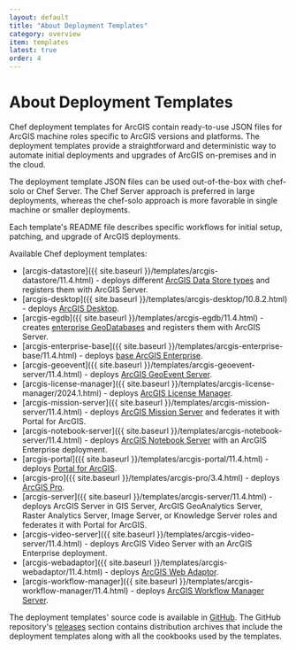 ```yaml
---
layout: default
title: "About Deployment Templates"
category: overview
item: templates
latest: true
order: 4
---
```


# About Deployment Templates

Chef deployment templates for ArcGIS contain ready-to-use JSON files for ArcGIS machine roles specific to ArcGIS versions and platforms. The deployment templates provide a straightforward and deterministic way to automate initial deployments and upgrades of ArcGIS on-premises and in the cloud.

The deployment template JSON files can be used out-of-the-box with chef-solo or Chef Server. The Chef Server approach is preferred in large deployments, whereas the chef-solo approach is more favorable in single machine or smaller deployments.

Each template's README file describes specific workflows for initial setup, patching, and upgrade of ArcGIS deployments.

Available Chef deployment templates:

* [arcgis-datastore]({{ site.baseurl }}/templates/arcgis-datastore/11.4.html) - deploys different [ArcGIS Data Store types](https://enterprise.arcgis.com/en/portal/11.4/administer/windows/what-is-arcgis-data-store.htm) and registers them with ArcGIS Server.
* [arcgis-desktop]({{ site.baseurl }}/templates/arcgis-desktop/10.8.2.html) - deploys [ArcGIS Desktop](https://desktop.arcgis.com/en/).
* [arcgis-egdb]({{ site.baseurl }}/templates/arcgis-egdb/11.4.html) - creates [enterprise GeoDatabases](https://enterprise.arcgis.com/en/server/11.4/manage-data/windows/enterprise-geodatabases-and-arcgis-enterprise.htm) and registers them with ArcGIS Server.
* [arcgis-enterprise-base]({{ site.baseurl }}/templates/arcgis-enterprise-base/11.4.html) - deploys [base ArcGIS Enterprise](https://enterprise.arcgis.com/en/get-started/11.4/windows/base-arcgis-enterprise-deployment.htm).
* [arcgis-geoevent]({{ site.baseurl }}/templates/arcgis-geoevent-server/11.4.html) - deploys [ArcGIS GeoEvent Server](https://enterprise.arcgis.com/en/geoevent/).
* [arcgis-license-manager]({{ site.baseurl }}/templates/arcgis-license-manager/2024.1.html) - deploys [ArcGIS License Manager](https://desktop.arcgis.com/en/license-manager/latest/welcome.htm).
* [arcgis-mission-server]({{ site.baseurl }}/templates/arcgis-mission-server/11.4.html) - deploys [ArcGIS Mission Server](https://enterprise.arcgis.com/en/mission/) and federates it with  Portal for ArcGIS.
* [arcgis-notebook-server]({{ site.baseurl }}/templates/arcgis-notebook-server/11.4.html) - deploys [ArcGIS Notebook Server](https://enterprise.arcgis.com/en/notebook/) with an ArcGIS Enterprise deployment.
* [arcgis-portal]({{ site.baseurl }}/templates/arcgis-portal/11.4.html) - deploys [Portal for ArcGIS](https://enterprise.arcgis.com/en/portal/).
* [arcgis-pro]({{ site.baseurl }}/templates/arcgis-pro/3.4.html) - deploys [ArcGIS Pro](https://www.esri.com/en-us/arcgis/products/arcgis-pro/overview).
* [arcgis-server]({{ site.baseurl }}/templates/arcgis-server/11.4.html) - deploys ArcGIS Server in GIS Server, ArcGIS GeoAnalytics Server, Raster Analytics Server, Image Server, or Knowledge Server roles and federates it with Portal for ArcGIS.
* [arcgis-video-server]({{ site.baseurl }}/templates/arcgis-video-server/11.4.html) - deploys ArcGIS Video Server with an ArcGIS Enterprise deployment.
* [arcgis-webadaptor]({{ site.baseurl }}/templates/arcgis-webadaptor/11.4.html) - deploys [ArcGIS Web Adaptor](https://enterprise.arcgis.com/en/server/11.4/install/windows/about-the-arcgis-web-adaptor.htm).
* [arcgis-workflow-manager]({{ site.baseurl }}/templates/arcgis-workflow-manager/11.4.html) - deploys [ArcGIS Workflow Manager Server](https://enterprise.arcgis.com/en/workflow/).

 The deployment templates' source code is available in [GitHub](https://github.com/Esri/arcgis-cookbook). The GitHub repository's [releases](https://github.com/Esri/arcgis-cookbook/releases) section contains distribution archives that include the deployment templates along with all the cookbooks used by the templates.
